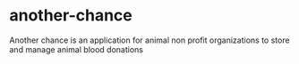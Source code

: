# another-chance
Another chance is an application for animal non profit organizations to store and manage animal blood donations 
